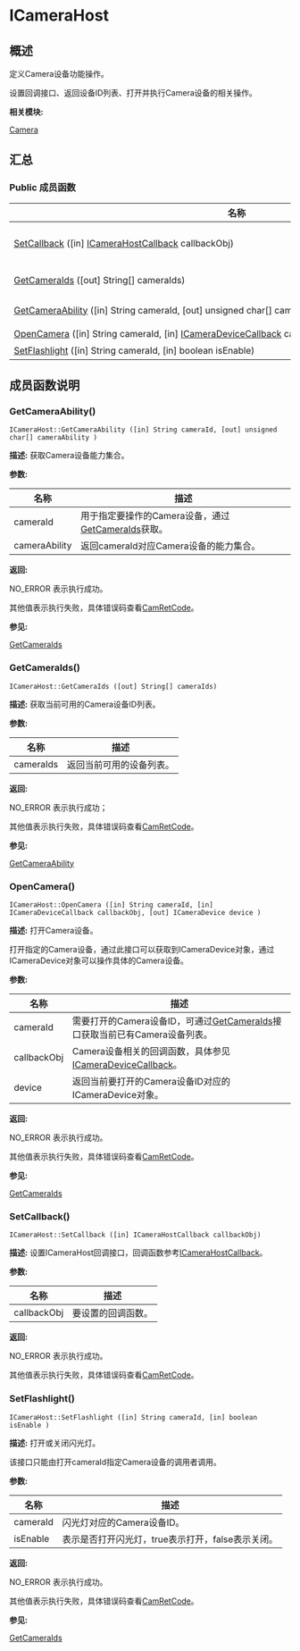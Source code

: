 # ICameraHost


## 概述

定义Camera设备功能操作。

设置回调接口、返回设备ID列表、打开并执行Camera设备的相关操作。

**相关模块:**

[Camera](_camera.md)


## 汇总


### Public 成员函数

  | 名称 | 描述 | 
| -------- | -------- |
| [SetCallback](#setcallback)&nbsp;([in]&nbsp;[ICameraHostCallback](interface_i_camera_host_callback.md)&nbsp;callbackObj) | 设置ICameraHost回调接口，回调函数参考[ICameraHostCallback](interface_i_camera_host_callback.md)。&nbsp; | 
| [GetCameraIds](#getcameraids)&nbsp;([out]&nbsp;String[]&nbsp;cameraIds) | 获取当前可用的Camera设备ID列表。&nbsp; | 
| [GetCameraAbility](#getcameraability)&nbsp;([in]&nbsp;String&nbsp;cameraId,&nbsp;[out]&nbsp;unsigned&nbsp;char[]&nbsp;cameraAbility) | 获取Camera设备能力集合。&nbsp; | 
| [OpenCamera](#opencamera)&nbsp;([in]&nbsp;String&nbsp;cameraId,&nbsp;[in]&nbsp;[ICameraDeviceCallback](interface_i_camera_device_callback.md)&nbsp;callbackObj,&nbsp;[out]&nbsp;[ICameraDevice](interface_i_camera_device.md)&nbsp;device) | 打开Camera设备。&nbsp; | 
| [SetFlashlight](#setflashlight)&nbsp;([in]&nbsp;String&nbsp;cameraId,&nbsp;[in]&nbsp;boolean&nbsp;isEnable) | 打开或关闭闪光灯。&nbsp; | 


## 成员函数说明


### GetCameraAbility()

  
```
ICameraHost::GetCameraAbility ([in] String cameraId, [out] unsigned char[] cameraAbility )
```
**描述:**
获取Camera设备能力集合。

**参数:**

  | 名称 | 描述 | 
| -------- | -------- |
| cameraId | 用于指定要操作的Camera设备，通过[GetCameraIds](#getcameraids)获取。&nbsp; | 
| cameraAbility | 返回cameraId对应Camera设备的能力集合。 | 

**返回:**

NO_ERROR 表示执行成功。

其他值表示执行失败，具体错误码查看[CamRetCode](_camera.md#camretcode)。

**参见:**

[GetCameraIds](#getcameraids)


### GetCameraIds()

  
```
ICameraHost::GetCameraIds ([out] String[] cameraIds)
```
**描述:**
获取当前可用的Camera设备ID列表。

**参数:**

  | 名称 | 描述 | 
| -------- | -------- |
| cameraIds | 返回当前可用的设备列表。 | 

**返回:**

NO_ERROR 表示执行成功；

其他值表示执行失败，具体错误码查看[CamRetCode](_camera.md#camretcode)。

**参见:**

[GetCameraAbility](#getcameraability)


### OpenCamera()

  
```
ICameraHost::OpenCamera ([in] String cameraId, [in] ICameraDeviceCallback callbackObj, [out] ICameraDevice device )
```
**描述:**
打开Camera设备。

打开指定的Camera设备，通过此接口可以获取到ICameraDevice对象，通过ICameraDevice对象可以操作具体的Camera设备。

**参数:**

  | 名称 | 描述 | 
| -------- | -------- |
| cameraId | 需要打开的Camera设备ID，可通过[GetCameraIds](#getcameraids)接口获取当前已有Camera设备列表。&nbsp; | 
| callbackObj | Camera设备相关的回调函数，具体参见[ICameraDeviceCallback](interface_i_camera_device_callback.md)。&nbsp; | 
| device | 返回当前要打开的Camera设备ID对应的ICameraDevice对象。 | 

**返回:**

NO_ERROR 表示执行成功。

其他值表示执行失败，具体错误码查看[CamRetCode](_camera.md#camretcode)。

**参见:**

[GetCameraIds](#getcameraids)


### SetCallback()

  
```
ICameraHost::SetCallback ([in] ICameraHostCallback callbackObj)
```
**描述:**
设置ICameraHost回调接口，回调函数参考[ICameraHostCallback](interface_i_camera_host_callback.md)。

**参数:**

  | 名称 | 描述 | 
| -------- | -------- |
| callbackObj | 要设置的回调函数。 | 

**返回:**

NO_ERROR 表示执行成功。

其他值表示执行失败，具体错误码查看[CamRetCode](_camera.md#camretcode)。


### SetFlashlight()

  
```
ICameraHost::SetFlashlight ([in] String cameraId, [in] boolean isEnable )
```
**描述:**
打开或关闭闪光灯。

该接口只能由打开cameraId指定Camera设备的调用者调用。

**参数:**

  | 名称 | 描述 | 
| -------- | -------- |
| cameraId | 闪光灯对应的Camera设备ID。&nbsp; | 
| isEnable | 表示是否打开闪光灯，true表示打开，false表示关闭。 | 

**返回:**

NO_ERROR 表示执行成功。

其他值表示执行失败，具体错误码查看[CamRetCode](_camera.md#camretcode)。

**参见:**

[GetCameraIds](#getcameraids)
